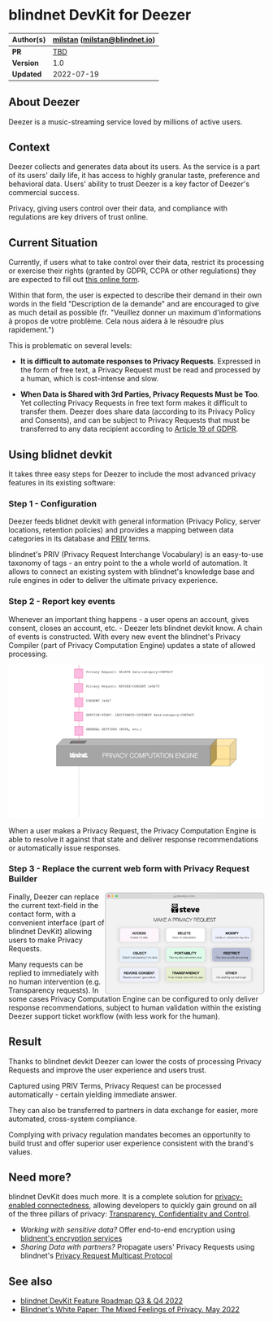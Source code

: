 # blindnet DevKit for Deezer

| **Author(s)** | [milstan](https://github.com/milstan) (milstan@blindnet.io)             |
| :------------ | :------------------------------------------------------------------------------------- |
| **PR**   | [TBD](TBD) |
| **Version**   | 1.0                                                                             |
| **Updated**   | 2022-07-19                                                           |

## About Deezer

Deezer is a music-streaming service loved by millions of active users.

## Context

Deezer collects and generates data about its users. As the service is a part of its users' daily life, it has access to highly granular taste, preference and behavioral data. Users' ability to trust Deezer is a key factor of Deezer's commercial success.

Privacy, giving users control over their data, and compliance with regulations are key drivers of trust online.

## Current Situation

Currently, if users what to take control over their data, restrict its processing or exercise their rights (granted by GDPR, CCPA or other regulations) they are expected to fill out [this online form](https://support.deezer.com/hc/fr/requests/new?ticket_form_id=360000057869&_gl=1*1k9nnls*_ga*MTUxMjAxMDg4My4xNjU4MjM5ODUz*_ga_71WQ7Y8JLG*MTY1ODIzOTg1Mi4xLjEuMTY1ODI0MDE2Ni4w).

Within that form, the user is expected to describe their demand in their own words in the field "Description de la demande" and are encouraged to give as much detail as possible (fr. "Veuillez donner un maximum d'informations à propos de votre problème. Cela nous aidera à le résoudre plus rapidement.")

This is problematic on several levels:
- **It is difficult to automate responses to Privacy Requests**.
Expressed in the form of free text, a Privacy Request must be read and processed by a human, which is cost-intense and slow.

- **When Data is Shared with 3rd Parties, Privacy Requests Must be Too**.
Yet collecting Privacy Requests in free text form makes it difficult to transfer them. Deezer does share data (according to its Privacy Policy and Consents), and can be subject to Privacy Requests that must be transferred to any data recipient according to [Article 19 of GDPR](https://gdpr-info.eu/art-19-gdpr/).

## Using blidnet devkit

It takes three easy steps for Deezer to include the most advanced privacy features in its existing software:

### Step 1 - Configuration

Deezer feeds blidnet devkit with general information (Privacy Policy, server locations, retention policies) and provides a mapping between data categories in its database and [PRIV](https://github.com/blindnet-io/product-management/blob/main/refs/schemas/priv/RFC-PRIV.md) terms.

blindnet's PRIV (Privacy Request Interchange Vocabulary) is an easy-to-use taxonomy of tags - an entry point to the a whole world of automation. It allows to connect an existing system with blindnet's knowledge base and rule engines in oder to deliver the ultimate privacy experience.

### Step 2 - Report key events

Whenever an important thing happens - a user opens an account, gives consent, closes an account, etc. - Deezer lets blindnet devkit know. A chain of events is constructed. With every new event the blindnet's Privacy Compiler (part of Privacy Computation Engine) updates a state of allowed processing.

<img height="300" src="./img/PCEexplained.gif">

When a user makes a Privacy Request, the Privacy Computation Engine is able to resolve it against that state and deliver response recommendations or automatically issue responses.

### Step 3 - Replace the current web form with Privacy Request Builder
<img align="right" height="200" src="./img/prbuilder.png">

Finally, Deezer can replace the current text-field in the contact form, with a convenient interface (part of blindnet DevKit) allowing users to make Privacy Requests.

Many requests can be replied to immediately with no human intervention (e.g. Transparency requests).
In some cases Privacy Computation Engine can be configured to only deliver response recommendations, subject to human validation within the existing Deezer support ticket workflow (with less work for the human).

## Result

Thanks to blindnet devkit Deezer can lower the costs of processing Privacy Requests and improve the user experience and users trust.

Captured using PRIV Terms, Privacy Request can be processed automatically - certain yielding immediate answer.

They can also be transferred to partners in data exchange for easier, more automated, cross-system compliance.

Complying with privacy regulation mandates becomes an opportunity to build trust and offer superior user experience consistent with the brand's values.

## Need more?

blindnet DevKit does much more. It is a complete solution for [privacy-enabled connectedness](https://github.com/blindnet-io/product-management/blob/main/refs/notion-of-privacy/notion-of-privacy.md), allowing developers to quickly gain ground on all of the three pillars of privacy: [Transparency, Confidentiality and Control](https://github.com/blindnet-io/product-management/blob/main/refs/notion-of-privacy/principles/RFC-SPEP.md).

- *Working with sensitive data?* Offer end-to-end encryption using [blidnent's encryption services](https://github.com/blindnet-io/api-scala)
- *Sharing Data with partners?* Propagate users' Privacy Requests using blindnet's [Privacy Request Multicast Protocol](https://github.com/blindnet-io/product-management/blob/b7d2bd0aab509a5d83ed42822b0ba19e27bef905/refs/schemas/protocols/RFC-PRMP.md)

## See also

- [blindnet DevKit Feature Roadmap Q3 & Q4 2022](https://github.com/blindnet-io/devrel-management/blob/main/docs/roadmap/q3-2022.md)
- [Blindnet's White Paper: The Mixed Feelings of Privacy. May 2022](../research/White-Paper-May-2022.pdf)
